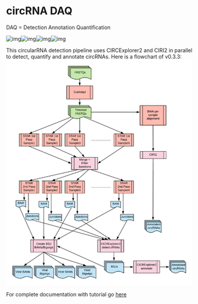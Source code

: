 # circRNA DAQ

DAQ = Detection Annotation Quantification

![img](https://img.shields.io/github/issues/kopardev/circRNA?style=for-the-badge)![img](https://img.shields.io/github/forks/kopardev/circRNA?style=for-the-badge)![img](https://img.shields.io/github/stars/kopardev/circRNA?style=for-the-badge)![img](https://img.shields.io/github/license/kopardev/circRNA?style=for-the-badge)

This circularRNA detection pipeline uses CIRCExplorer2 and CIRI2 in parallel to detect, quantify and annotate circRNAs. Here is a flowchart of v0.3.3:
![img](https://github.com/kopardev/circRNA/blob/master/circRNA_v0.3.3.png)

For complete documentation with tutorial go [here](https://kopardev.github.io/circRNA/)